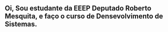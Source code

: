  ## Oi, Sou estudante da EEEP Deputado Roberto Mesquita, e faço o curso de Densevolvimento de Sistemas. 

